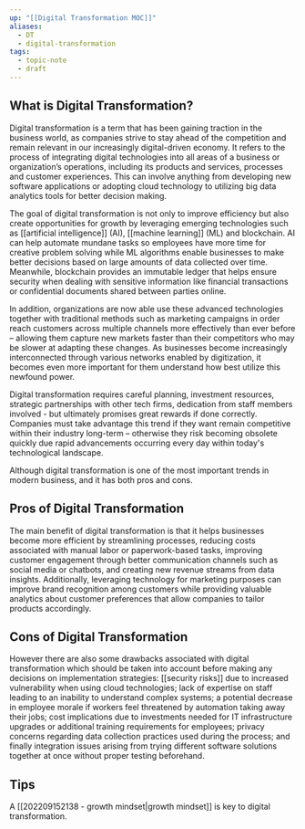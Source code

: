 ```yaml
---
up: "[[Digital Transformation MOC]]"
aliases:
  - DT
  - digital-transformation
tags:
  - topic-note
  - draft
---
```

## What is Digital Transformation?
Digital transformation is a term that has been gaining traction in the business world, as companies strive to stay ahead of the competition and remain relevant in our increasingly digital-driven economy. It refers to the process of integrating digital technologies into all areas of a business or organization’s operations, including its products and services, processes and customer experiences. This can involve anything from developing new software applications or adopting cloud technology to utilizing big data analytics tools for better decision making. 

The goal of digital transformation is not only to improve efficiency but also create opportunities for growth by leveraging emerging technologies such as [[artificial intelligence]] (AI), [[machine learning]] (ML) and blockchain. AI can help automate mundane tasks so employees have more time for creative problem solving while ML algorithms enable businesses to make better decisions based on large amounts of data collected over time. Meanwhile, blockchain provides an immutable ledger that helps ensure security when dealing with sensitive information like financial transactions or confidential documents shared between parties online. 

In addition, organizations are now able use these advanced technologies together with traditional methods such as marketing campaigns in order reach customers across multiple channels more effectively than ever before – allowing them capture new markets faster than their competitors who may be slower at adapting these changes. As businesses become increasingly interconnected through various networks enabled by digitization, it becomes even more important for them understand how best utilize this newfound power.  

Digital transformation requires careful planning, investment resources, strategic partnerships with other tech firms, dedication from staff members involved - but ultimately promises great rewards if done correctly. Companies must take advantage this trend if they want remain competitive within their industry long-term – otherwise they risk becoming obsolete quickly due rapid advancements occurring every day within today's technological landscape.

Although digital transformation is one of the most important trends in modern business, and it has both pros and cons.

## Pros of Digital Transformation
The main benefit of digital transformation is that it helps businesses become more efficient by streamlining processes, reducing costs associated with manual labor or paperwork-based tasks, improving customer engagement through better communication channels such as social media or chatbots, and creating new revenue streams from data insights. Additionally, leveraging technology for marketing purposes can improve brand recognition among customers while providing valuable analytics about customer preferences that allow companies to tailor products accordingly. 

## Cons of Digital Transformation
However there are also some drawbacks associated with digital transformation which should be taken into account before making any decisions on implementation strategies: [[security risks]] due to increased vulnerability when using cloud technologies; lack of expertise on staff leading to an inability to understand complex systems; a potential decrease in employee morale if workers feel threatened by automation taking away their jobs; cost implications due to investments needed for IT infrastructure upgrades or additional training requirements for employees; privacy concerns regarding data collection practices used during the process; and finally integration issues arising from trying different software solutions together at once without proper testing beforehand. 

## Tips
A [[202209152138 - growth mindset|growth mindset]] is key to digital transformation.
